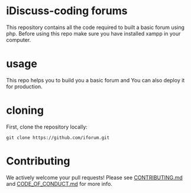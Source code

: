 # iDiscuss-coding forums

This repository contains all the code required to built a basic forum using php. Before using this repo make sure you have installed xampp in your computer.
# usage
This repo helps you to build you a  basic forum and You can also deploy it for production.
# cloning
First, clone the repository locally:
```
git clone https://github.com/iforum.git
```
# Contributing
We actively welcome your pull requests! Please see [CONTRIBUTING.md](.github/CONTRIBUTING.md) and [CODE_OF_CONDUCT.md](.github/CODE_OF_CONDUCT.md) for more info.